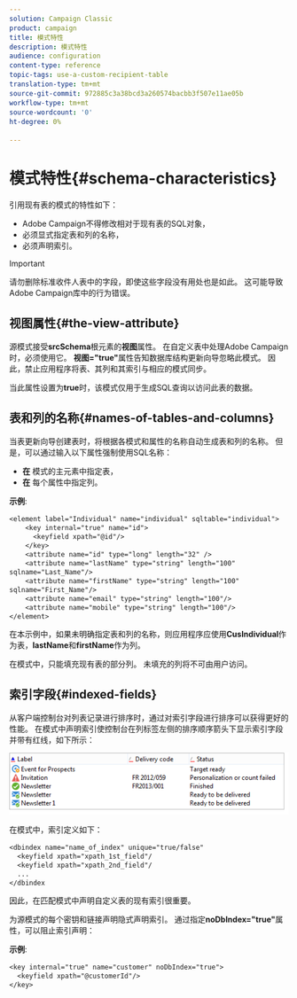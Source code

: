 ```yaml
---
solution: Campaign Classic
product: campaign
title: 模式特性
description: 模式特性
audience: configuration
content-type: reference
topic-tags: use-a-custom-recipient-table
translation-type: tm+mt
source-git-commit: 972885c3a38bcd3a260574bacbb3f507e11ae05b
workflow-type: tm+mt
source-wordcount: '0'
ht-degree: 0%

---
```



# 模式特性{#schema-characteristics}

引用现有表的模式的特性如下：

* Adobe Campaign不得修改相对于现有表的SQL对象，
* 必须显式指定表和列的名称，
* 必须声明索引。

>[!IMPORTANT]
>
>请勿删除标准收件人表中的字段，即使这些字段没有用处也是如此。 这可能导致Adobe Campaign库中的行为错误。

## 视图属性{#the-view-attribute}

源模式接受&#x200B;**srcSchema**&#x200B;根元素的&#x200B;**视图**&#x200B;属性。 在自定义表中处理Adobe Campaign时，必须使用它。 **视图=&quot;true&quot;**&#x200B;属性告知数据库结构更新向导忽略此模式。 因此，禁止应用程序将表、其列和其索引与相应的模式同步。

当此属性设置为&#x200B;**true**&#x200B;时，该模式仅用于生成SQL查询以访问此表的数据。

## 表和列的名称{#names-of-tables-and-columns}

当表更新向导创建表时，将根据各模式和属性的名称自动生成表和列的名称。 但是，可以通过输入以下属性强制使用SQL名称：

* **在** 模式的主元素中指定表，
* **在** 每个属性中指定列。

**示例**:

```
<element label="Individual" name="individual" sqltable="individual">
    <key internal="true" name="id">
      <keyfield xpath="@id"/>
    </key> 
    <attribute name="id" type="long" length="32" />
    <attribute name="lastName" type="string" length="100" sqlname="Last_Name"/>
    <attribute name="firstName" type="string" length="100" sqlname="First_Name"/>
    <attribute name="email" type="string" length="100"/>
    <attribute name="mobile" type="string" length="100"/>
</element>
```

在本示例中，如果未明确指定表和列的名称，则应用程序应使用&#x200B;**CusIndividual**&#x200B;作为表，**lastName**&#x200B;和&#x200B;**firstName**&#x200B;作为列。

在模式中，只能填充现有表的部分列。 未填充的列将不可由用户访问。

## 索引字段{#indexed-fields}

从客户端控制台对列表记录进行排序时，通过对索引字段进行排序可以获得更好的性能。 在模式中声明索引使控制台在列标签左侧的排序顺序箭头下显示索引字段并带有红线，如下所示：

![](assets/s_ncs_integration_mapping_index.png)

在模式中，索引定义如下：

```
<dbindex name="name_of_index" unique="true/false"
  <keyfield xpath="xpath_1st_field"/
  <keyfield xpath="xpath_2nd_field"/
  ...
</dbindex
```

因此，在匹配模式中声明自定义表的现有索引很重要。

为源模式的每个密钥和链接声明隐式声明索引。 通过指定&#x200B;**noDbIndex=&quot;true&quot;**&#x200B;属性，可以阻止索引声明：

**示例**:

```
<key internal="true" name="customer" noDbIndex="true">
  <keyfield xpath="@customerId"/>
</key>
```

